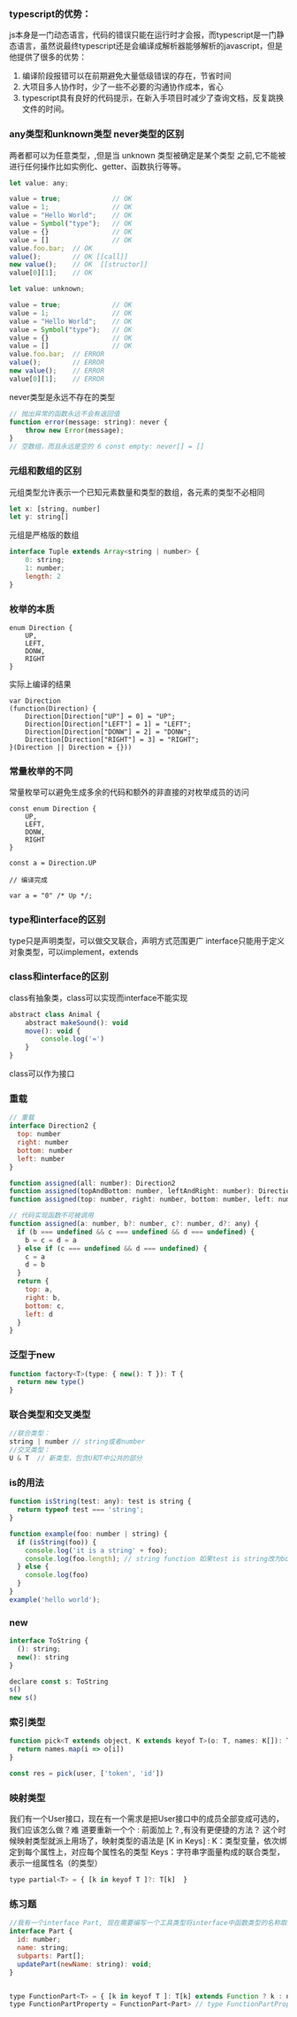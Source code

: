 ### typescript的优势：
js本身是一门动态语言，代码的错误只能在运行时才会报，而typescript是一门静态语言，虽然说最终typescript还是会编译成解析器能够解析的javascript，但是他提供了很多的优势：
1. 编译阶段报错可以在前期避免大量低级错误的存在，节省时间
2. 大项目多人协作时，少了一些不必要的沟通协作成本，省心
3. typescript具有良好的代码提示，在新入手项目时减少了查询文档，反复跳换文件的时间。


### any类型和unknown类型 never类型的区别
两者都可以为任意类型，,但是当 unknown 类型被确定是某个类型 之前,它不能被进⾏任何操作⽐如实例化、getter、函数执⾏等等。

```js
let value: any;

value = true;             // OK
value = 1;                // OK
value = "Hello World";    // OK
value = Symbol("type");   // OK
value = {}                // OK
value = []                // OK
value.foo.bar;  // OK
value();        // OK [[call]]
new value();    // OK  [[structor]]
value[0][1];    // OK

```


```js
let value: unknown;

value = true;             // OK
value = 1;                // OK
value = "Hello World";    // OK
value = Symbol("type");   // OK
value = {}                // OK
value = []                // OK
value.foo.bar;  // ERROR
value();        // ERROR
new value();    // ERROR
value[0][1];    // ERROR
```

never类型是永远不存在的类型

```js
// 抛出异常的函数永远不会有返回值 
function error(message: string): never { 
    throw new Error(message);
}
// 空数组，⽽且永远是空的 6 const empty: never[] = []

```

### 元组和数组的区别

元组类型允许表示一个已知元素数量和类型的数组，各元素的类型不必相同
```js
let x: [string, number]
let y: string[]
```
元组是严格版的数组

```js
interface Tuple extends Array<string | number> {
    0: string;
    1: number;
    length: 2
} 
```

### 枚举的本质
```
enum Direction {
    UP,
    LEFT,
    DONW,
    RIGHT
}
```
实际上编译的结果
```
var Direction
(function(Direction) {
    Direction[Direction["UP"] = 0] = "UP";
    Direction[Direction["LEFT"] = 1] = "LEFT";
    Direction[Direction["DONW"] = 2] = "DONW";
    Direction[Direction["RIGHT"] = 3] = "RIGHT";
}(Direction || Direction = {}))
```

### 常量枚举的不同
常量枚举可以避免生成多余的代码和额外的非直接的对枚举成员的访问

```
const enum Direction {
    UP,
    LEFT,
    DONW,
    RIGHT
}

const a = Direction.UP

// 编译完成

var a = "0" /* Up */;

```

### type和interface的区别
type只是声明类型，可以做交叉联合，声明方式范围更广
interface只能用于定义对象类型，可以implement，extends


### class和interface的区别
class有抽象类，class可以实现而interface不能实现

```js
abstract class Animal {
    abstract makeSound(): void
    move(): void {
        console.log('=')
    }
}
```

class可以作为接口


### 重载
```js
// 重载
interface Direction2 {
  top: number
  right: number
  bottom: number
  left: number
}

function assigned(all: number): Direction2
function assigned(topAndBottom: number, leftAndRight: number): Direction2
function assigned(top: number, right: number, bottom: number, left: number): Direction2

// 代码实现函数不可被调用
function assigned(a: number, b?: number, c?: number, d?: any) {
  if (b === undefined && c === undefined && d === undefined) {
    b = c = d = a
  } else if (c === undefined && d === undefined) {
    c = a
    d = b
  }
  return {
    top: a,
    right: b,
    bottom: c,
    left: d
  }
}
```


### 泛型于new
```js
function factory<T>(type: { new(): T }): T {
  return new type()
}
```


### 联合类型和交叉类型

```js
//联合类型： 
string | number // string或者number
//交叉类型：
U & T  // 新类型，包含U和T中公共的部分
```

### is的用法
```js
function isString(test: any): test is string {
  return typeof test === 'string';
}

function example(foo: number | string) {
  if (isString(foo)) {
    console.log('it is a string' + foo);
    console.log(foo.length); // string function 如果test is string改为boolean，此时foo.length会报错
  } else {
    console.log(foo)
  }
}
example('hello world');
```


### new
```js
interface ToString {
  (): string;
  new(): string
}

declare const s: ToString
s()
new s()
```


### 索引类型

```js
function pick<T extends object, K extends keyof T>(o: T, names: K[]): T[k][] {
  return names.map(i => o[i])
}

const res = pick(user, ['token', 'id'])
```

### 映射类型
我们有⼀个User接⼝，现在有⼀个需求是把User接⼝中的成员全部变成可选的，我们应该怎么做？难 道要重新⼀个个 : 前⾯加上 ? ,有没有更便捷的⽅法？ 这个时候映射类型就派上⽤场了，映射类型的语法是 [K in Keys] : K：类型变量，依次绑定到每个属性上，对应每个属性名的类型 Keys：字符串字⾯量构成的联合类型，表⽰⼀组属性名（的类型）

```js
type partial<T> = { [k in keyof T ]?: T[k]  }
```


### 练习题
```js
//我有一个interface Part, 现在需要编写一个工具类型将interface中函数类型的名称取出来, 在这个题目示例中, 应该取出的是:
interface Part {
  id: number;
  name: string;
  subparts: Part[];
  updatePart(newName: string): void;
}


type FunctionPart<T> = { [k in keyof T ]: T[k] extends Function ? k : never }[keyof T]
type FunctionPartProperty = FunctionPart<Part> // type FunctionPartProperty = 'updatePart'

```
